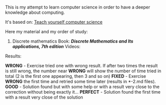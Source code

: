 This is my attempt to learn computer science in order to have a deeper knowledge about computing.

It's based on: [Teach yourself computer science](https://teachyourselfcs.com/#programming)

Here my material and my order of study:

1. Discrete mathematics
Book: *__Discrete Mathematics and Its applications, 7th edition__*
Videos: 

Results:

**WRONG** - Exercise tried one with wrong result. If after two times the result is still wrong, the number near **WRONG** will show the number of time tried in total (2 is the first one appearing, then 3 and so on)
**FIXED** - Exercise **WRONG** the first time and retried some time later (results in *-2.md files). 
**GOOD** - Solution found but with some help or with a result very close to the correction without being exactly it...
**PERFECT** - Solution found the first time with a result very close of the solution
